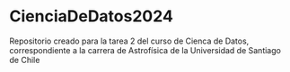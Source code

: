 # CienciaDeDatos2024
Repositorio creado para la tarea 2 del curso de Cienca de Datos, correspondiente a la carrera de Astrofísica de la Universidad de Santiago de Chile
